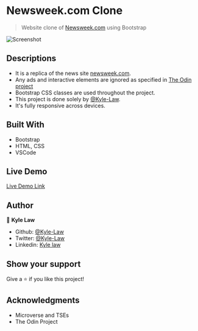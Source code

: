 # Newsweek.com Clone

> Website clone of [Newsweek.com](http://newsweek.com/) using Bootstrap

![Screenshot](https://user-images.githubusercontent.com/55923773/73610463-74bb2980-4612-11ea-975f-f3dbe25d307e.png)

## Descriptions
- It is a replica of the news site [newsweek.com](https://www.newsweek.com/). 
- Any ads and interactive elements are ignored as specified in [The Odin project](https://www.theodinproject.com/courses/html5-and-css3/lessons/using-bootstrap)
- Bootstrap CSS classes are used throughout the project. 
- This project is done solely by [@Kyle-Law](https://github.com/Kyle-Law).
- It's fully responsive across devices.

## Built With
- Bootstrap
- HTML, CSS
- VSCode

## Live Demo

[Live Demo Link](https://rawcdn.githack.com/Kyle-Law/newsweek-clone/bf79e2f43e4e8cfae951a6ce1f372d49479d2a1d/index.html)

## Author

👤 **Kyle Law**

- Github: [@Kyle-Law](https://github.com/Kyle-Law)
- Twitter: [@Kyle-Law](https://twitter.com/ZhunKhing)
- Linkedin: [Kyle law](https://www.linkedin.com/in/kyle-lawzhunkhing/)

## Show your support

Give a ⭐️ if you like this project!

## Acknowledgments

- Microverse and TSEs
- The Odin Project
